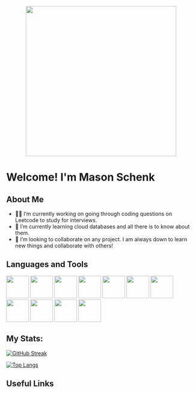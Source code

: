 <div id="header" align="center">
  <img src="https://media.giphy.com/media/SWoSkN6DxTszqIKEqv/giphy.gif" width="400"/>
</div>

# Welcome! I'm Mason Schenk
## About Me
- :man_office_worker: I’m currently working on going through coding questions on Leetcode to study for interviews.
- :school: I’m currently learning cloud databases and all there is to know about them.
- :busts_in_silhouette: I’m looking to collaborate on any project. I am always down to learn new things and collaborate with others!
## Languages and Tools
<div>
  <img src="https://user-images.githubusercontent.com/91348450/190500364-8584b99d-b757-4a7f-a3e5-8f5dd3771af2.png" width="60" height="60"/>
  <img src="https://user-images.githubusercontent.com/91348450/190500928-190e36b2-7bc6-4cd6-b1c3-5a9ad91eacef.png" width="60" height="60"/>
  <img src="https://user-images.githubusercontent.com/91348450/190503336-931bae8a-3a09-42b5-9ac2-38b11aa06880.png" width="60" height="60"/>
  <img src="https://user-images.githubusercontent.com/91348450/190502954-f8d9f6df-8dcd-4e78-a6ee-4a51d201d876.png" width="60" height="60"/>
  <img src="https://user-images.githubusercontent.com/91348450/190504696-a8f6957b-40db-4295-b196-30e2874c84e3.png" width="60" height="60"/>
  <img src="https://user-images.githubusercontent.com/91348450/190504946-794237c1-ba34-4ca1-84a2-5dc67aea7534.png" width="60" height="60"/>
  <img src="https://user-images.githubusercontent.com/91348450/190505366-ba8e3ba5-a88e-46e6-be87-891d7b3e9866.png" width="60" height="60"/>
  <img src="https://user-images.githubusercontent.com/91348450/190505716-f6475496-ad0f-41c3-868c-d6790f630bd0.png" width="60" height="60"/>
  <img src="https://user-images.githubusercontent.com/91348450/190506136-ca0a1140-1ea2-4339-9a56-b8d4b08db7c7.png" width="60" height="60"/>
  <img src="https://user-images.githubusercontent.com/91348450/190506404-1614a14e-6ec4-43b3-9d3f-1f608dd31614.png" width="60" height="60"/>
  <img src="https://user-images.githubusercontent.com/91348450/190506750-246875a1-0c56-47d2-846c-eac315068223.png" width="60" height="60"/>
  




</div
<!-- Add a button for the portfolio -->

## My Stats:
[![GitHub Streak](https://streak-stats.demolab.com?user=mschenk7474&theme=dark&background=000000)](https://git.io/streak-stats)

[![Top Langs](https://github-readme-stats.vercel.app/api/top-langs/?username=mschenk7474&layout=compact&theme=dark&background=000000)](https://github.com/anuraghazra/github-readme-stats)

## Useful Links
<!-- Add Linkedin, Website, reumse and other's you can think of. also credit all the repos and everything here -->
